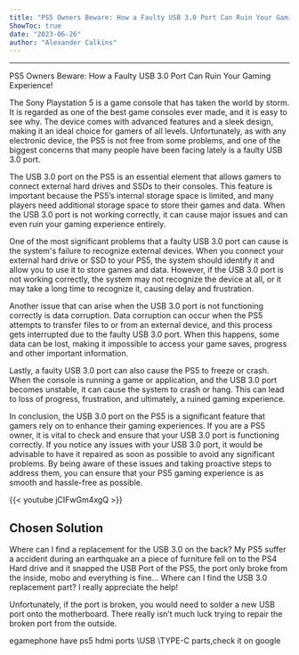 ```yaml
---
title: "PS5 Owners Beware: How a Faulty USB 3.0 Port Can Ruin Your Gaming Experience!"
ShowToc: true 
date: "2023-06-26"
author: "Alexander Calkins"
---
```

*****
PS5 Owners Beware: How a Faulty USB 3.0 Port Can Ruin Your Gaming Experience!

The Sony Playstation 5 is a game console that has taken the world by storm. It is regarded as one of the best game consoles ever made, and it is easy to see why. The device comes with advanced features and a sleek design, making it an ideal choice for gamers of all levels. Unfortunately, as with any electronic device, the PS5 is not free from some problems, and one of the biggest concerns that many people have been facing lately is a faulty USB 3.0 port.

The USB 3.0 port on the PS5 is an essential element that allows gamers to connect external hard drives and SSDs to their consoles. This feature is important because the PS5’s internal storage space is limited, and many players need additional storage space to store their games and data. When the USB 3.0 port is not working correctly, it can cause major issues and can even ruin your gaming experience entirely.

One of the most significant problems that a faulty USB 3.0 port can cause is the system's failure to recognize external devices. When you connect your external hard drive or SSD to your PS5, the system should identify it and allow you to use it to store games and data. However, if the USB 3.0 port is not working correctly, the system may not recognize the device at all, or it may take a long time to recognize it, causing delay and frustration.

Another issue that can arise when the USB 3.0 port is not functioning correctly is data corruption. Data corruption can occur when the PS5 attempts to transfer files to or from an external device, and this process gets interrupted due to the faulty USB 3.0 port. When this happens, some data can be lost, making it impossible to access your game saves, progress and other important information.

Lastly, a faulty USB 3.0 port can also cause the PS5 to freeze or crash. When the console is running a game or application, and the USB 3.0 port becomes unstable, it can cause the system to crash or hang. This can lead to loss of progress, frustration, and ultimately, a ruined gaming experience.

In conclusion, the USB 3.0 port on the PS5 is a significant feature that gamers rely on to enhance their gaming experiences. If you are a PS5 owner, it is vital to check and ensure that your USB 3.0 port is functioning correctly. If you notice any issues with your USB 3.0 port, it would be advisable to have it repaired as soon as possible to avoid any significant problems. By being aware of these issues and taking proactive steps to address them, you can ensure that your PS5 gaming experience is as smooth and hassle-free as possible.

{{< youtube jCIFwGm4xgQ >}} 



## Chosen Solution
 Where can I find a replacement for the USB 3.0 on the back?
My PS5 suffer a accident during an earthquake an a piece of furniture fell on to the PS4 Hard drive and it snapped the USB Port of the PS5, the port only broke from the inside, mobo and everything is fine…
Where can I find the USB 3.0 replacement part?
I really appreciate the help!

 Unfortunately, if the port is broken, you would need to solder a new USB port onto the motherboard.  There really isn’t much luck trying to repair the broken port from the outside.

 egamephone have ps5 hdmi ports \USB \TYPE-C parts,check it on google




